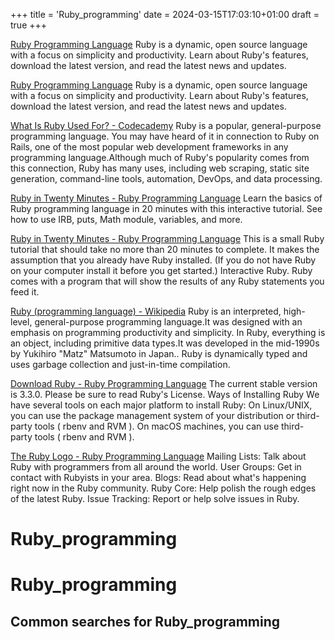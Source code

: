 +++
title = 'Ruby_programming'
date = 2024-03-15T17:03:10+01:00
draft = true
+++

[Ruby Programming Language](https://www.ruby-lang.org/en/)
Ruby is a dynamic, open source language with a focus on simplicity and productivity. Learn about Ruby's features, download the latest version, and read the latest news and updates.

[Ruby Programming Language](https://www.ruby-lang.org/en/)
Ruby is a dynamic, open source language with a focus on simplicity and productivity. Learn about Ruby's features, download the latest version, and read the latest news and updates.

[What Is Ruby Used For? - Codecademy](https://www.codecademy.com/resources/blog/what-is-ruby-used-for/)
Ruby is a popular, general-purpose programming language. You may have heard of it in connection to Ruby on Rails, one of the most popular web development frameworks in any programming language.Although much of Ruby's popularity comes from this connection, Ruby has many uses, including web scraping, static site generation, command-line tools, automation, DevOps, and data processing.

[Ruby in Twenty Minutes - Ruby Programming Language](https://www.ruby-lang.org/en/documentation/quickstart/)
Learn the basics of Ruby programming language in 20 minutes with this interactive tutorial. See how to use IRB, puts, Math module, variables, and more.

[Ruby in Twenty Minutes - Ruby Programming Language](https://www.ruby-lang.org/en/documentation/quickstart/)
This is a small Ruby tutorial that should take no more than 20 minutes to complete. It makes the assumption that you already have Ruby installed. (If you do not have Ruby on your computer install it before you get started.) Interactive Ruby. Ruby comes with a program that will show the results of any Ruby statements you feed it.

[Ruby (programming language) - Wikipedia](https://en.wikipedia.org/wiki/Ruby_(programming_language))
Ruby is an interpreted, high-level, general-purpose programming language.It was designed with an emphasis on programming productivity and simplicity. In Ruby, everything is an object, including primitive data types.It was developed in the mid-1990s by Yukihiro "Matz" Matsumoto in Japan.. Ruby is dynamically typed and uses garbage collection and just-in-time compilation.

[Download Ruby - Ruby Programming Language](https://www.ruby-lang.org/en/downloads/)
The current stable version is 3.3.0. Please be sure to read Ruby's License. Ways of Installing Ruby We have several tools on each major platform to install Ruby: On Linux/UNIX, you can use the package management system of your distribution or third-party tools ( rbenv and RVM ). On macOS machines, you can use third-party tools ( rbenv and RVM ).

[The Ruby Logo - Ruby Programming Language](https://www.ruby-lang.org/en/about/logo/)
Mailing Lists: Talk about Ruby with programmers from all around the world. User Groups: Get in contact with Rubyists in your area. Blogs: Read about what's happening right now in the Ruby community. Ruby Core: Help polish the rough edges of the latest Ruby. Issue Tracking: Report or help solve issues in Ruby.

Ruby_programming
================

# Ruby_programming

## Common searches for Ruby_programming
